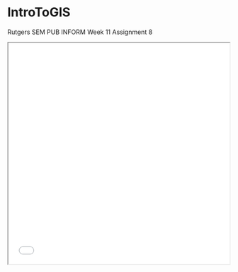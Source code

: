 # IntroToGIS
Rutgers SEM PUB INFORM Week 11 Assignment 8

<iframe src='airport_distribution.html' width='500' height='500'></iframe>
